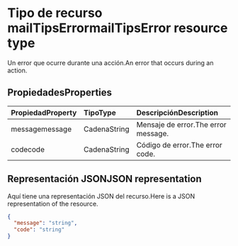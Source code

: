 # <a name="mailtipserror-resource-type"></a><span data-ttu-id="617a1-101">Tipo de recurso mailTipsError</span><span class="sxs-lookup"><span data-stu-id="617a1-101">mailTipsError resource type</span></span>

<span data-ttu-id="617a1-102">Un error que ocurre durante una acción.</span><span class="sxs-lookup"><span data-stu-id="617a1-102">An error that occurs during an action.</span></span>

## <a name="properties"></a><span data-ttu-id="617a1-103">Propiedades</span><span class="sxs-lookup"><span data-stu-id="617a1-103">Properties</span></span>
| <span data-ttu-id="617a1-104">Propiedad</span><span class="sxs-lookup"><span data-stu-id="617a1-104">Property</span></span>     | <span data-ttu-id="617a1-105">Tipo</span><span class="sxs-lookup"><span data-stu-id="617a1-105">Type</span></span>   |<span data-ttu-id="617a1-106">Descripción</span><span class="sxs-lookup"><span data-stu-id="617a1-106">Description</span></span>|
|:-----|:-----|:-----|
| <span data-ttu-id="617a1-107">message</span><span class="sxs-lookup"><span data-stu-id="617a1-107">message</span></span> | <span data-ttu-id="617a1-108">Cadena</span><span class="sxs-lookup"><span data-stu-id="617a1-108">String</span></span> | <span data-ttu-id="617a1-109">Mensaje de error.</span><span class="sxs-lookup"><span data-stu-id="617a1-109">The error message.</span></span> |
| <span data-ttu-id="617a1-110">code</span><span class="sxs-lookup"><span data-stu-id="617a1-110">code</span></span> | <span data-ttu-id="617a1-111">Cadena</span><span class="sxs-lookup"><span data-stu-id="617a1-111">String</span></span> | <span data-ttu-id="617a1-112">Código de error.</span><span class="sxs-lookup"><span data-stu-id="617a1-112">The error code.</span></span> |

## <a name="json-representation"></a><span data-ttu-id="617a1-113">Representación JSON</span><span class="sxs-lookup"><span data-stu-id="617a1-113">JSON representation</span></span>

<span data-ttu-id="617a1-114">Aquí tiene una representación JSON del recurso.</span><span class="sxs-lookup"><span data-stu-id="617a1-114">Here is a JSON representation of the resource.</span></span>

<!-- {
  "blockType": "resource",
  "optionalProperties": [

  ],
  "@odata.type": "microsoft.graph.mailTipsError"
}-->

```json
{
  "message": "string",
  "code": "string"
}

```

<!-- uuid: 8fcb5dbc-d5aa-4681-8e31-b001d5168d79
2015-10-25 14:57:30 UTC -->
<!-- {
  "type": "#page.annotation",
  "description": "mailTipsError resource",
  "keywords": "",
  "section": "documentation",
  "tocPath": ""
}-->